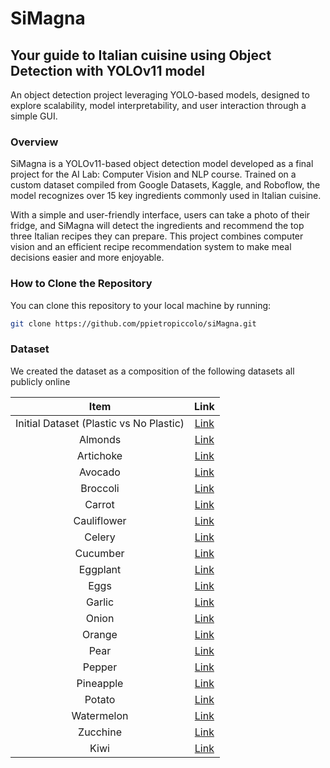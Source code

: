 # SiMagna
## Your guide to Italian cuisine using Object Detection with YOLOv11 model
An object detection project leveraging YOLO-based models, designed to explore scalability, model interpretability, and user interaction through a simple GUI.

### Overview
SiMagna is a YOLOv11-based object detection model developed as a final project for the AI Lab: Computer Vision and NLP course. Trained on a custom dataset compiled from Google Datasets, Kaggle, and Roboflow, the model recognizes over 15 key ingredients commonly used in Italian cuisine.

With a simple and user-friendly interface, users can take a photo of their fridge, and SiMagna will detect the ingredients and recommend the top three Italian recipes they can prepare. This project combines computer vision and an efficient recipe recommendation system to make meal decisions easier and more enjoyable.

### How to Clone the Repository

You can clone this repository to your local machine by running:

```bash
git clone https://github.com/ppietropiccolo/siMagna.git
```

### Dataset
We created the dataset as a composition of the following datasets all publicly online

| Item                                    | Link                                                                                                               |
|:---------------------------------------:|:------------------------------------------------------------------------------------------------------------------:|
| Initial Dataset (Plastic vs No Plastic) | [Link](https://www.kaggle.com/datasets/kvnpatel/fruits-vegetable-detection-for-yolov4)                             |
| Almonds                                 | [Link](https://universe.roboflow.com/graduation-project-3v6ak/almond-29qgg)                                        |
| Artichoke                               | [Link](https://universe.roboflow.com/stock-qxdzf/artichoke-73ac4)                                                  |
| Avocado                                 | [Link](https://universe.roboflow.com/proyectos-damd8/tac-aguacate)                                                 |
| Broccoli                                | [Link](https://universe.roboflow.com/ruhuna-university/broccoli-0vnp7)                                             |
| Carrot                                  | [Link](https://universe.roboflow.com/ll-hui4x/carrot-943kx)                                                        |
| Cauliflower                             | [Link](https://universe.roboflow.com/swarajs-workspace/cauli-flower-detection)                                     |
| Celery                                  | [Link](https://universe.roboflow.com/dolazy7-gmail-com-3vj05/salary-lv1wl)                                         |
| Cucumber                                | [Link](https://universe.roboflow.com/verduras3-ob6hf/cucumber-kfj5b)                                               |
| Eggplant                                | [Link](https://universe.roboflow.com/2024718/eggplant-0qmah/dataset/2#)                                            |
| Eggs                                    | [Link](https://universe.roboflow.com/husni-lxvti/egg-detection-4hdsb/images/5iwThITU9Ui2sh4PAUNE)                  |
| Garlic                                  | [Link](https://universe.roboflow.com/garlic-hnnap/garlic-qu0jc)                                                    |
| Onion                                   | [Link](http://universe.roboflow.com/innovers/onion-kkqz1)                                                          |
| Orange                                  | [Link](https://universe.roboflow.com/fruits-classification-hboap/oranges-1ijib)                                    |
| Pear                                    | [Link](http://universe.roboflow.com/yosra-projects/pear-b4goe)                                                     |
| Pepper                                  | [Link](https://universe.roboflow.com/dnn-eyemj/dnn-assignmnent)                                                    |
| Pineapple                               | [Link](https://universe.roboflow.com/teppybugz/pineapple-cw9jp)                                                    |
| Potato                                  | [Link](https://universe.roboflow.com/xd-ye7gn/potato-jzlo9/dataset/1)                                              |
| Watermelon                              | [Link](https://universe.roboflow.com/fruits-classification-hboap/watermelon-6niks/dataset/5)                       |
| Zucchine                                | [Link](https://universe.roboflow.com/pruebas-de-200/zucchini-an4mt)                                                |
| Kiwi                                    | [Link](https://universe.roboflow.com/1-foxmi/my-first-project-dzbzz/dataset/2)                                     |